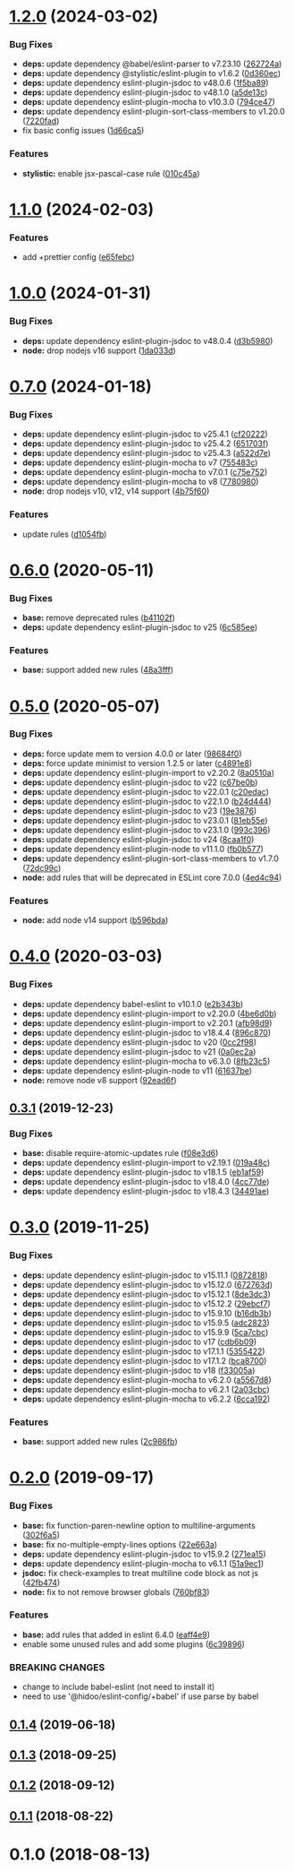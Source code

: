 # [1.2.0](https://github.com/hidoo/eslint-config/compare/v1.1.0...v1.2.0) (2024-03-02)


### Bug Fixes

* **deps:** update dependency @babel/eslint-parser to v7.23.10 ([262724a](https://github.com/hidoo/eslint-config/commit/262724a9f11a5f716b6bf89f3719adc0b2696a4e))
* **deps:** update dependency @stylistic/eslint-plugin to v1.6.2 ([0d360ec](https://github.com/hidoo/eslint-config/commit/0d360ec9c78d380f6363e43b2a774d074f09822c))
* **deps:** update dependency eslint-plugin-jsdoc to v48.0.6 ([1f5ba89](https://github.com/hidoo/eslint-config/commit/1f5ba897646cf25c054d6e1b9a15d97351ee4081))
* **deps:** update dependency eslint-plugin-jsdoc to v48.1.0 ([a5de13c](https://github.com/hidoo/eslint-config/commit/a5de13cb17d1eeb8adab75815e2877724c379886))
* **deps:** update dependency eslint-plugin-mocha to v10.3.0 ([794ce47](https://github.com/hidoo/eslint-config/commit/794ce47643ec3414c1c44a00eafb134b8e11e393))
* **deps:** update dependency eslint-plugin-sort-class-members to v1.20.0 ([7220fad](https://github.com/hidoo/eslint-config/commit/7220fadc56a5d843432b65dd03ad20b180f59786))
* fix basic config issues ([1d66ca5](https://github.com/hidoo/eslint-config/commit/1d66ca540c5b83c4fe711fdecbca3a9f1a35b292))


### Features

* **stylistic:** enable jsx-pascal-case rule ([010c45a](https://github.com/hidoo/eslint-config/commit/010c45ac1a9f96b6f044c11bdc96fb38f2bbfb01))



# [1.1.0](https://github.com/hidoo/eslint-config/compare/v1.0.0...v1.1.0) (2024-02-03)


### Features

* add +prettier config ([e65febc](https://github.com/hidoo/eslint-config/commit/e65febc10e33528a4f48c95e3f23023db7ec6193))



# [1.0.0](https://github.com/hidoo/eslint-config/compare/v0.7.0...v1.0.0) (2024-01-31)


### Bug Fixes

* **deps:** update dependency eslint-plugin-jsdoc to v48.0.4 ([d3b5980](https://github.com/hidoo/eslint-config/commit/d3b59800ccf5ff050f10b76f8a3b632913aca472))
* **node:** drop nodejs v16 support ([1da033d](https://github.com/hidoo/eslint-config/commit/1da033d4c43d98f78e12537bce6ebbbd354fe802))



# [0.7.0](https://github.com/hidoo/eslint-config/compare/v0.6.0...v0.7.0) (2024-01-18)


### Bug Fixes

* **deps:** update dependency eslint-plugin-jsdoc to v25.4.1 ([cf20222](https://github.com/hidoo/eslint-config/commit/cf20222693693d0435b7ad1f24e0b0c26c3c91ad))
* **deps:** update dependency eslint-plugin-jsdoc to v25.4.2 ([651703f](https://github.com/hidoo/eslint-config/commit/651703f3a0bccddc48ba5be15eba9a347aea61e9))
* **deps:** update dependency eslint-plugin-jsdoc to v25.4.3 ([a522d7e](https://github.com/hidoo/eslint-config/commit/a522d7e0a7a00cccd566fb5bd84685b09776bb5e))
* **deps:** update dependency eslint-plugin-mocha to v7 ([755483c](https://github.com/hidoo/eslint-config/commit/755483c3b5a111bff520a21817d0268bfbb1efc1))
* **deps:** update dependency eslint-plugin-mocha to v7.0.1 ([c75e752](https://github.com/hidoo/eslint-config/commit/c75e75208583b7fad1a8de470e010a349c107011))
* **deps:** update dependency eslint-plugin-mocha to v8 ([7780980](https://github.com/hidoo/eslint-config/commit/77809805678f4c03b873535fc8aaafa5d4d4515e))
* **node:** drop nodejs v10, v12, v14 support ([4b75f60](https://github.com/hidoo/eslint-config/commit/4b75f600e9dc3bb3c5b28d4b1ce8007af91a3d61))


### Features

* update rules ([d1054fb](https://github.com/hidoo/eslint-config/commit/d1054fbc44bde0b0b2f08a5ea6462916e6b56903))



# [0.6.0](https://github.com/hidoo/eslint-config/compare/v0.5.0...v0.6.0) (2020-05-11)


### Bug Fixes

* **base:** remove deprecated rules ([b41102f](https://github.com/hidoo/eslint-config/commit/b41102f4cbcfa9fa7feae8eb766ac721f8468132))
* **deps:** update dependency eslint-plugin-jsdoc to v25 ([6c585ee](https://github.com/hidoo/eslint-config/commit/6c585ee11f933152b4497e0d80c966df2d6ae649))


### Features

* **base:** support added new rules ([48a3fff](https://github.com/hidoo/eslint-config/commit/48a3fff06fb4ade516c1be349df0f8262e5e6e94))



# [0.5.0](https://github.com/hidoo/eslint-config/compare/v0.4.0...v0.5.0) (2020-05-07)


### Bug Fixes

* **deps:** force update mem to version 4.0.0 or later ([98684f0](https://github.com/hidoo/eslint-config/commit/98684f084326798a8ca0019b7bee683c3b1dba95))
* **deps:** force update minimist to version 1.2.5 or later ([c4891e8](https://github.com/hidoo/eslint-config/commit/c4891e8c233bd8a5f1b085437794df30c27a46d3))
* **deps:** update dependency eslint-plugin-import to v2.20.2 ([8a0510a](https://github.com/hidoo/eslint-config/commit/8a0510ac4560b5b555162ed15d458a3798618c14))
* **deps:** update dependency eslint-plugin-jsdoc to v22 ([c67be0b](https://github.com/hidoo/eslint-config/commit/c67be0ba55ede9d4825033f62ba72775e07e576b))
* **deps:** update dependency eslint-plugin-jsdoc to v22.0.1 ([c20edac](https://github.com/hidoo/eslint-config/commit/c20edac09c0f72a4b72443edf213fdf4d0f1dae8))
* **deps:** update dependency eslint-plugin-jsdoc to v22.1.0 ([b24d444](https://github.com/hidoo/eslint-config/commit/b24d444bcea6634c5f6673f74ae0a1173dcf0f83))
* **deps:** update dependency eslint-plugin-jsdoc to v23 ([19e3876](https://github.com/hidoo/eslint-config/commit/19e3876b60ae0bcd362c8a6e26370545adbb462c))
* **deps:** update dependency eslint-plugin-jsdoc to v23.0.1 ([81eb55e](https://github.com/hidoo/eslint-config/commit/81eb55e0dd960fab1d66cd4c3cfc7137c5e38181))
* **deps:** update dependency eslint-plugin-jsdoc to v23.1.0 ([993c396](https://github.com/hidoo/eslint-config/commit/993c39602c599950db5677ba37e4ca8e8c387a14))
* **deps:** update dependency eslint-plugin-jsdoc to v24 ([8caa1f0](https://github.com/hidoo/eslint-config/commit/8caa1f01a76ae83a8ebdfd27818f168d1dd033cd))
* **deps:** update dependency eslint-plugin-node to v11.1.0 ([fb0b577](https://github.com/hidoo/eslint-config/commit/fb0b577e7c08d9c1d7521cc534fb2b403e84cfd8))
* **deps:** update dependency eslint-plugin-sort-class-members to v1.7.0 ([72dc99c](https://github.com/hidoo/eslint-config/commit/72dc99c89a311ae0a99a540dbe9c49c4f7b8b4db))
* **node:** add rules that will be deprecated in ESLint core 7.0.0 ([4ed4c94](https://github.com/hidoo/eslint-config/commit/4ed4c94d37e48aa537afc573bfebc2f7d2108be0))


### Features

* **node:** add node v14 support ([b596bda](https://github.com/hidoo/eslint-config/commit/b596bda1a3d5fda53a83498678963c38d5166e10))



# [0.4.0](https://github.com/hidoo/eslint-config/compare/v0.3.1...v0.4.0) (2020-03-03)


### Bug Fixes

* **deps:** update dependency babel-eslint to v10.1.0 ([e2b343b](https://github.com/hidoo/eslint-config/commit/e2b343b337af632745e5ef32611ca3df0b775240))
* **deps:** update dependency eslint-plugin-import to v2.20.0 ([4be6d0b](https://github.com/hidoo/eslint-config/commit/4be6d0bb2ae7788c1ef916fa010fd9cb1f355725))
* **deps:** update dependency eslint-plugin-import to v2.20.1 ([afb98d9](https://github.com/hidoo/eslint-config/commit/afb98d98cbfbf8d0c9c01dd0a446eb81d7016c89))
* **deps:** update dependency eslint-plugin-jsdoc to v18.4.4 ([896c870](https://github.com/hidoo/eslint-config/commit/896c870f2ba35fff1bf703899d7795a368c6150b))
* **deps:** update dependency eslint-plugin-jsdoc to v20 ([0cc2f98](https://github.com/hidoo/eslint-config/commit/0cc2f9842f4b25b0a1755fad5d05cd6285742cef))
* **deps:** update dependency eslint-plugin-jsdoc to v21 ([0a0ec2a](https://github.com/hidoo/eslint-config/commit/0a0ec2a41982272dc33bb4778196b733c1b8dd34))
* **deps:** update dependency eslint-plugin-mocha to v6.3.0 ([8fb23c5](https://github.com/hidoo/eslint-config/commit/8fb23c5551dd94c97d5d2d1c058253c9fc4ff3d4))
* **deps:** update dependency eslint-plugin-node to v11 ([61637be](https://github.com/hidoo/eslint-config/commit/61637be47d52cc78c04c936c001c15c71ad13036))
* **node:** remove node v8 support ([92ead6f](https://github.com/hidoo/eslint-config/commit/92ead6fff784ce98e3661bf166f9c67c4e0e9d10))



## [0.3.1](https://github.com/hidoo/eslint-config/compare/v0.3.0...v0.3.1) (2019-12-23)


### Bug Fixes

* **base:** disable require-atomic-updates rule ([f08e3d6](https://github.com/hidoo/eslint-config/commit/f08e3d665df919f881b6996dd2d8ef059f541c2a))
* **deps:** update dependency eslint-plugin-import to v2.19.1 ([019a48c](https://github.com/hidoo/eslint-config/commit/019a48c47d15903405330f9d3bd0d1b3a20e9704))
* **deps:** update dependency eslint-plugin-jsdoc to v18.1.5 ([eb1af59](https://github.com/hidoo/eslint-config/commit/eb1af591102abd52e39a7be380aa051794366d84))
* **deps:** update dependency eslint-plugin-jsdoc to v18.4.0 ([4cc77de](https://github.com/hidoo/eslint-config/commit/4cc77dee7864f1aa4db1ad04ca81749b7c71958f))
* **deps:** update dependency eslint-plugin-jsdoc to v18.4.3 ([34491ae](https://github.com/hidoo/eslint-config/commit/34491ae1612d09cb1503cd2d38b23badb76f1b23))



# [0.3.0](https://github.com/hidoo/eslint-config/compare/v0.2.0...v0.3.0) (2019-11-25)


### Bug Fixes

* **deps:** update dependency eslint-plugin-jsdoc to v15.11.1 ([0872818](https://github.com/hidoo/eslint-config/commit/08728185b0c631cca5042349c5c738833e51bdab))
* **deps:** update dependency eslint-plugin-jsdoc to v15.12.0 ([672763d](https://github.com/hidoo/eslint-config/commit/672763dc421387dd4e1cf70944dc71f1c818c99a))
* **deps:** update dependency eslint-plugin-jsdoc to v15.12.1 ([8de3dc3](https://github.com/hidoo/eslint-config/commit/8de3dc3ab505a215471af60008ed6f39f8162fa2))
* **deps:** update dependency eslint-plugin-jsdoc to v15.12.2 ([29ebcf7](https://github.com/hidoo/eslint-config/commit/29ebcf78eb329b19d96a68b53516fee2573276bf))
* **deps:** update dependency eslint-plugin-jsdoc to v15.9.10 ([b16db3b](https://github.com/hidoo/eslint-config/commit/b16db3b8a5e8bd05dfd88c29f5af201184c0df73))
* **deps:** update dependency eslint-plugin-jsdoc to v15.9.5 ([adc2823](https://github.com/hidoo/eslint-config/commit/adc2823e334c1c483c944a020bfd939101dc0043))
* **deps:** update dependency eslint-plugin-jsdoc to v15.9.9 ([5ca7cbc](https://github.com/hidoo/eslint-config/commit/5ca7cbc15b0f3b3d266a35a551e42b4552577dd3))
* **deps:** update dependency eslint-plugin-jsdoc to v17 ([cdb6b09](https://github.com/hidoo/eslint-config/commit/cdb6b09847f060d40011462f055a135e77d0f56c))
* **deps:** update dependency eslint-plugin-jsdoc to v17.1.1 ([5355422](https://github.com/hidoo/eslint-config/commit/5355422ff8ae6ae7a9b5ee7bb13057fc8ca712ee))
* **deps:** update dependency eslint-plugin-jsdoc to v17.1.2 ([bca8700](https://github.com/hidoo/eslint-config/commit/bca87005c26bd51228f1f17f678c1f2bdd414f12))
* **deps:** update dependency eslint-plugin-jsdoc to v18 ([f33005a](https://github.com/hidoo/eslint-config/commit/f33005ac61acd233d403727f27af46d5b1647618))
* **deps:** update dependency eslint-plugin-mocha to v6.2.0 ([a5567d8](https://github.com/hidoo/eslint-config/commit/a5567d8db9a44bc4555b265f9e746c999120fc6e))
* **deps:** update dependency eslint-plugin-mocha to v6.2.1 ([2a03cbc](https://github.com/hidoo/eslint-config/commit/2a03cbca8464e80924f14582acdcac101bbf7553))
* **deps:** update dependency eslint-plugin-mocha to v6.2.2 ([6cca192](https://github.com/hidoo/eslint-config/commit/6cca19227578d44eed1747c04f6342690c71de47))


### Features

* **base:** support added new rules ([2c986fb](https://github.com/hidoo/eslint-config/commit/2c986fb89ce47686cff32c309fac18ba00628f90))



# [0.2.0](https://github.com/hidoo/eslint-config/compare/v0.1.4...v0.2.0) (2019-09-17)


### Bug Fixes

* **base:** fix function-paren-newline option to multiline-arguments ([302f6a5](https://github.com/hidoo/eslint-config/commit/302f6a50ee5f88784bcaff875c72fc5ca814a4b1))
* **base:** fix no-multiple-empty-lines options ([22e663a](https://github.com/hidoo/eslint-config/commit/22e663a4a2ac4199fe776dd6ecfaefd273657f20))
* **deps:** update dependency eslint-plugin-jsdoc to v15.9.2 ([271ea15](https://github.com/hidoo/eslint-config/commit/271ea1524bf12bc8890499567de7c37be6d7ddd9))
* **deps:** update dependency eslint-plugin-mocha to v6.1.1 ([51a9ec1](https://github.com/hidoo/eslint-config/commit/51a9ec19685174210fd69990477ce5ba2863f731))
* **jsdoc:** fix check-examples to treat multiline code block as not js ([42fb474](https://github.com/hidoo/eslint-config/commit/42fb4742e15f6cf80713ffdd987a727c7c002b56))
* **node:** fix to not remove browser globals ([760bf83](https://github.com/hidoo/eslint-config/commit/760bf839e0fa2ae1ad2124c5c95028d0163f12c2))


### Features

* **base:** add rules that added in eslint 6.4.0 ([eaff4e9](https://github.com/hidoo/eslint-config/commit/eaff4e90486f72a9cd6a24e0cb83b5f6826bc523))
* enable some unused rules and add some plugins ([6c39896](https://github.com/hidoo/eslint-config/commit/6c398965672f92f6dca6a47e207daeba137973ff))


### BREAKING CHANGES

* change to include babel-eslint (not need to install it)
* need to use '@hidoo/eslint-config/+babel' if use parse by babel



## [0.1.4](https://github.com/hidoo/eslint-config/compare/v0.1.3...v0.1.4) (2019-06-18)



## [0.1.3](https://github.com/hidoo/eslint-config/compare/v0.1.2...v0.1.3) (2018-09-25)



## [0.1.2](https://github.com/hidoo/eslint-config/compare/v0.1.1...v0.1.2) (2018-09-12)



## [0.1.1](https://github.com/hidoo/eslint-config/compare/v0.1.0...v0.1.1) (2018-08-22)



# 0.1.0 (2018-08-13)



